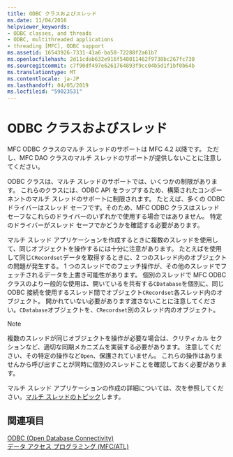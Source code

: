 ```yaml
---
title: ODBC クラスおよびスレッド
ms.date: 11/04/2016
helpviewer_keywords:
- ODBC classes, and threads
- ODBC, multithreaded applications
- threading [MFC], ODBC support
ms.assetid: 16543926-7331-41a6-ba50-72288f2a61b7
ms.openlocfilehash: 2d11cdab632e916f548011462f9738bc267fc730
ms.sourcegitcommit: c7f90df497e6261764893f9cc04b5d1f1bf0b64b
ms.translationtype: MT
ms.contentlocale: ja-JP
ms.lasthandoff: 04/05/2019
ms.locfileid: "59023531"
---
```

# <a name="odbc-classes-and-threads"></a>ODBC クラスおよびスレッド

MFC ODBC クラスのマルチ スレッドのサポートは MFC 4.2 以降です。 ただし、MFC DAO クラスのマルチ スレッドのサポートが提供しないことに注意してください。

ODBC クラスは、マルチ スレッドのサポートでは、いくつかの制限があります。 これらのクラスには、ODBC API をラップするため、構築されたコンポーネントのマルチ スレッドのサポートに制限されます。 たとえば、多くの ODBC ドライバーはスレッド セーフです。そのため、MFC ODBC クラスはスレッド セーフなこれらのドライバーのいずれかで使用する場合ではありません。 特定のドライバーがスレッド セーフでかどうかを確認する必要があります。

マルチ スレッド アプリケーションを作成するときに複数のスレッドを使用して、同じオブジェクトを操作するには十分に注意があります。 たとえばを使用して同じ`CRecordset`データを取得するときに、2 つのスレッド内のオブジェクトの問題が発生する。 1 つのスレッドでのフェッチ操作が、その他のスレッドでフェッチされるデータを上書き可能性があります。 個別のスレッドで MFC ODBC クラスのより一般的な使用は、開いているを共有する`CDatabase`を個別に、同じ ODBC 接続を使用するスレッド間でオブジェクト`CRecordset`各スレッド内のオブジェクト。 開かれていない必要があります渡さないことに注意してください。`CDatabase`オブジェクトを、`CRecordset`別のスレッド内のオブジェクト。

> [!NOTE]
>  複数のスレッドが同じオブジェクトを操作が必要な場合は、クリティカル セクションなど、適切な同期メカニズムを実装する必要があります。 注意してください、その特定の操作など`Open`、保護されていません。 これらの操作はありませんから呼び出すことが同時に個別のスレッドことを確認しておく必要があります。

マルチ スレッド アプリケーションの作成の詳細については、次を参照してください。[マルチ スレッドのトピック](../../parallel/multithreading-support-for-older-code-visual-cpp.md)します。

## <a name="see-also"></a>関連項目

[ODBC (Open Database Connectivity)](../../data/odbc/open-database-connectivity-odbc.md)<br/>
[データ アクセス プログラミング (MFC/ATL)](../../data/data-access-programming-mfc-atl.md)